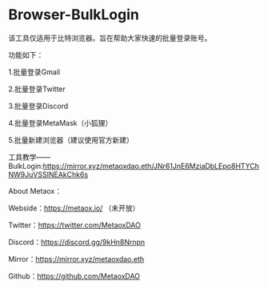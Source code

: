 # Browser-BulkLogin

该工具仅适用于比特浏览器。旨在帮助大家快速的批量登录账号。

功能如下：

1.批量登录Gmail

2.批量登录Twitter

3.批量登录Discord

4.批量登录MetaMask（小狐狸）

5.批量新建浏览器（建议使用官方新建）


工具教学——BulkLogin:https://mirror.xyz/metaoxdao.eth/JNr61JnE6MziaDbLEpo8HTYChNW9JuVSSINEAkChk6s


About Metaox：

Webside：https://metaox.io/    （未开放）

Twitter：https://twitter.com/MetaoxDAO

Discord：https://discord.gg/9kHn8Nrnpn

Mirror：https://mirror.xyz/metaoxdao.eth

Github：https://github.com/MetaoxDAO 
